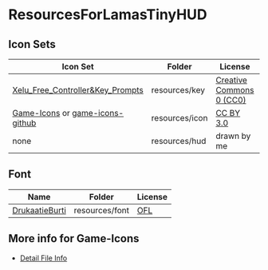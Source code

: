 # ResourcesForLamasTinyHUD

## Icon Sets

Icon Set|Folder|License|Count|Branch
---|---|---|---|---
[Xelu_Free_Controller&Key_Prompts](https://thoseawesomeguys.com/prompts/)|resources/key|[Creative Commons 0 (CC0)](https://creativecommons.org/publicdomain/zero/1.0/)|117|[main](https://github.com/mlthelama/ResourcesForLamasTinyHUD/tree/main)
[Game-Icons](https://game-icons.net) or [game-icons-github](https://github.com/game-icons/icons)|resources/icon|[CC BY 3.0](https://creativecommons.org/licenses/by/3.0/)|46|[main](https://github.com/mlthelama/ResourcesForLamasTinyHUD/tree/main)
none|resources/hud|drawn by me|3|[main](https://github.com/mlthelama/ResourcesForLamasTinyHUD/tree/main)

## Font
Name|Folder|License
---|---|---
[DrukaatieBurti](https://fontlibrary.org/en/font/drukaatieburti)|resources/font|[OFL](https://scripts.sil.org/cms/scripts/page.php?site_id=nrsi&id=OFL)

## More info for Game-Icons
* [Detail File Info](https://github.com/mlthelama/ResourcesForLamasTinyHUD/wiki/Editing-Used-Icons-Detail)
